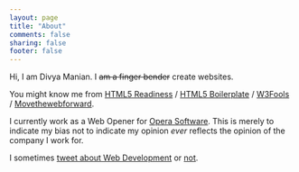 ```yaml
---
layout: page
title: "About"
comments: false
sharing: false
footer: false
---
```


Hi, I am Divya Manian. I <del>am a finger bender</del> create websites.

You might know me from [HTML5 Readiness](http://html5readiness.com) / [HTML5 Boilerplate](http://html5boilerplate.com) / [W3Fools](http://w3fools.com) / [Movethewebforward](http://movethewebforward.org).

I currently work as a Web Opener for [Opera Software](http://opera.com). This is merely to indicate my bias not to indicate my opinion _ever_ reflects the opinion of the company I work for. 

I sometimes [tweet about Web Development](https://twitter.com/divya) or [not](https://twitter.com/nimbupani).